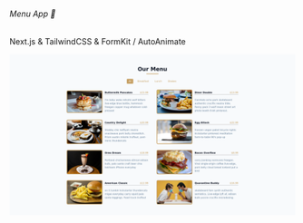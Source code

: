 ###### Menu App 🧃

Next.js & TailwindCSS & FormKit / AutoAnimate

![MenuApp Screenshot](./public/MenuApp.png)
